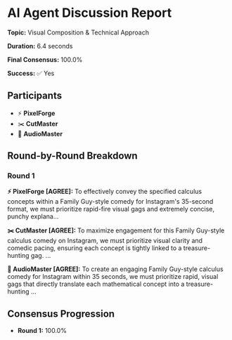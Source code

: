 # AI Agent Discussion Report

**Topic:** Visual Composition & Technical Approach

**Duration:** 6.4 seconds

**Final Consensus:** 100.0%

**Success:** ✅ Yes

## Participants

- ⚡ **PixelForge**
- ✂️ **CutMaster**
- 🎵 **AudioMaster**

## Round-by-Round Breakdown

### Round 1

**⚡ PixelForge [AGREE]:** To effectively convey the specified calculus concepts within a Family Guy-style comedy for Instagram's 35-second format, we must prioritize rapid-fire visual gags and extremely concise, punchy explana...

**✂️ CutMaster [AGREE]:** To maximize engagement for this Family Guy-style calculus comedy on Instagram, we must prioritize visual clarity and comedic pacing, ensuring each concept is tightly linked to a treasure-hunting gag. ...

**🎵 AudioMaster [AGREE]:** To create an engaging Family Guy-style calculus comedy for Instagram within 35 seconds, we must prioritize rapid, visual gags that directly translate each mathematical concept into a treasure-hunting ...

## Consensus Progression

- **Round 1:** 100.0%
